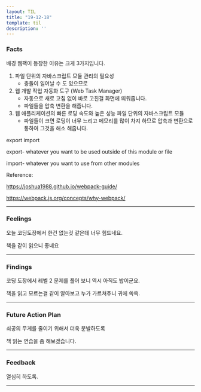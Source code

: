 ```yaml
---
layout: TIL
title: "19-12-18"
template: til
description: ''
---
```



### Facts

배경 웹팩이 등장한 이유는 크게 3가지입니다.

1. 파일 단위의 자바스크립트 모듈 관리의 필요성
    - 충돌이 일어날 수 도 있으므로  
2. 웹 개발 작업 자동화 도구 (Web Task Manager)
    - 자동으로 새로 고침 없이 바로 고친걸 화면에 띄워줍니다.
    - 파일들을 압축 변환을 해줍니다.
3. 웹 애플리케이션의 빠른 로딩 속도와 높은 성능
파일 단위의 자바스크립트 모듈
    - 파일들이 크면 로딩이 너무 느리고 메모리를 많이 차지 하므로 압축과 변환으로 통하여 그것을 해소 해줍니다.

export import

export- whatever you want to be used outside of this module or file

import- whatever you want to use from other modules

Reference:

<https://joshua1988.github.io/webpack-guide/>

<https://webpack.js.org/concepts/why-webpack/>

---

### Feelings
오늘 코딩도장에서 한건 없는것 같은데 너무 힘드네요.

책을 같이 읽으니 좋네요

---

### Findings
코딩 도장에서 레벨 2 문제를 풀어 보니 역시 아직도 밥이군요.

책을 읽고 모르는걸 같이 알아보고 누가 가르쳐주니 귀에 쏙쏙.

---

### Future Action Plan
쇠공의 무게를 줄이기 위해서 더욱 분발하도록

책 읽는 연습을 좀 해보겠습니다.

---

### Feedback

열심히 하도록.

---

